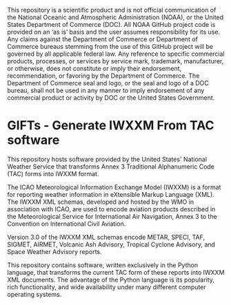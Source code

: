 This repository is a scientific product and is not official communication of the National Oceanic and Atmospheric Administration (NOAA),
or the United States Department of Commerce (DOC). All NOAA GitHub project code is provided on an ‘as is’ basis and the user assumes
responsibility for its use. Any claims against the Department of Commerce or Department of Commerce bureaus stemming from the use of this
GitHub project will be governed by all applicable federal law. Any reference to specific commercial products, processes, or services by
service mark, trademark, manufacturer, or otherwise, does not constitute or imply their endorsement, recommendation, or favoring by the
Department of Commerce. The Department of Commerce seal and logo, or the seal and logo of a DOC bureau, shall not be used in any manner to
imply endorsement of any commercial product or activity by DOC or the United States Government.

# GIFTs - Generate IWXXM From TAC software
This repository hosts software provided by the United States' National Weather Service that transforms Annex 3 Traditional Alphanumeric
Code (TAC) forms into IWXXM format.

The ICAO Meteorological Information Exchange Model (IWXXM) is a format for reporting weather information in eXtensible Markup Language
(XML). The IWXXM XML schemas, developed and hosted by the WMO in association with ICAO, are used to encode aviation products described in
the Meteorological Service for International Air Navigation, Annex 3 to the Convention on International Civil Aviation.

Version 3.0 of the IWXXM XML schemas encode METAR, SPECI, TAF, SIGMET, AIRMET, Volcanic Ash Advisory, Tropical Cyclone Advisory, and Space
Weather Advisory reports.

This repository contains software, written exclusively in the Python language, that transforms the current TAC form of these reports into
IWXXM XML documents. The advantage of the Python language is its popularity, rich functionality, and wide availability under many
different computer operating systems.
